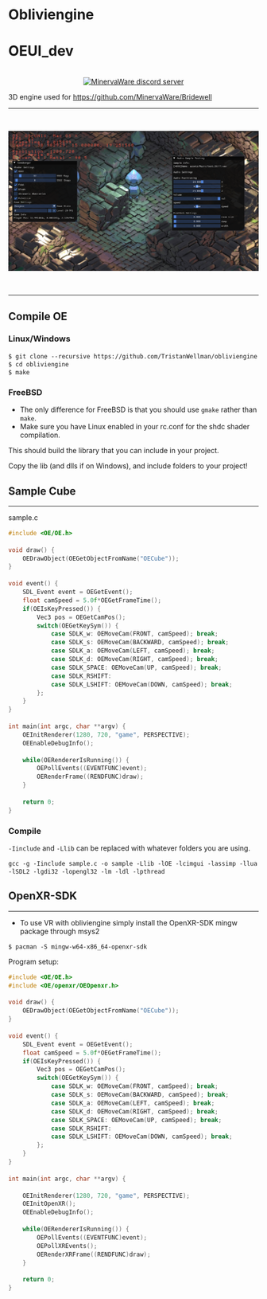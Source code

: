 # Obliviengine
# OEUI_dev
<div align="center">
  <p>
    <br> <a href="https://discord.gg/sBqBFKq3Ab"><img src="https://img.shields.io/discord/1377132755392925727?color=5865F2&logo=discord&logoColor=white" alt="MinervaWare discord server" /></a> </br>
  </p>
</div>

3D engine used for https://github.com/MinervaWare/Bridewell

--- 

<div align="center">
  <br/>
  <p>
    <a><img src="https://github.com/TristanWellman/obliviengine/blob/main/sample.png" width="800" alt="sss2" /></a>
  </p>
  <br />
</div>

--- 

## Compile OE

### Linux/Windows

```
$ git clone --recursive https://github.com/TristanWellman/obliviengine
$ cd obliviengine
$ make
```

### FreeBSD

* The only difference for FreeBSD is that you should use ``gmake`` rather than ``make``.
* Make sure you have Linux enabled in your rc.conf for the shdc shader compilation.

This should build the library that you can include in your project.

Copy the lib (and dlls if on Windows), and include folders to your project!


## Sample Cube

---

sample.c
```c
#include <OE/OE.h>

void draw() {
	OEDrawObject(OEGetObjectFromName("OECube"));
}

void event() {
	SDL_Event event = OEGetEvent();
	float camSpeed = 5.0f*OEGetFrameTime();
	if(OEIsKeyPressed()) {
		Vec3 pos = OEGetCamPos();
		switch(OEGetKeySym()) {
			case SDLK_w: OEMoveCam(FRONT, camSpeed); break;
			case SDLK_s: OEMoveCam(BACKWARD, camSpeed); break;
			case SDLK_a: OEMoveCam(LEFT, camSpeed); break;
			case SDLK_d: OEMoveCam(RIGHT, camSpeed); break;
			case SDLK_SPACE: OEMoveCam(UP, camSpeed); break;
			case SDLK_RSHIFT:
			case SDLK_LSHIFT: OEMoveCam(DOWN, camSpeed); break;
		};
	}	
}

int main(int argc, char **argv) {
	OEInitRenderer(1280, 720, "game", PERSPECTIVE);
	OEEnableDebugInfo();
	
	while(OERendererIsRunning()) {
		OEPollEvents((EVENTFUNC)event);
		OERenderFrame((RENDFUNC)draw);
	}
	
	return 0;
}
```

### Compile

``-Iinclude`` and ``-Llib`` can be replaced with whatever folders you are using.

```
gcc -g -Iinclude sample.c -o sample -Llib -lOE -lcimgui -lassimp -llua -lSDL2 -lgdi32 -lopengl32 -lm -ldl -lpthread
```

## OpenXR-SDK

---

* To use VR with obliviengine simply install the OpenXR-SDK mingw package through msys2

```
$ pacman -S mingw-w64-x86_64-openxr-sdk
```

Program setup:

```c
#include <OE/OE.h>
#include <OE/openxr/OEOpenxr.h>

void draw() {
	OEDrawObject(OEGetObjectFromName("OECube"));
}

void event() {
    SDL_Event event = OEGetEvent();
    float camSpeed = 5.0f*OEGetFrameTime();
    if(OEIsKeyPressed()) {
        Vec3 pos = OEGetCamPos();
        switch(OEGetKeySym()) {
            case SDLK_w: OEMoveCam(FRONT, camSpeed); break;
            case SDLK_s: OEMoveCam(BACKWARD, camSpeed); break;
            case SDLK_a: OEMoveCam(LEFT, camSpeed); break;
            case SDLK_d: OEMoveCam(RIGHT, camSpeed); break;
            case SDLK_SPACE: OEMoveCam(UP, camSpeed); break;
            case SDLK_RSHIFT:
            case SDLK_LSHIFT: OEMoveCam(DOWN, camSpeed); break;
	    };
    }	
}

int main(int argc, char **argv) {
	
    OEInitRenderer(1280, 720, "game", PERSPECTIVE);
    OEInitOpenXR();
    OEEnableDebugInfo();
	
    while(OERendererIsRunning()) {
        OEPollEvents((EVENTFUNC)event);
        OEPollXREvents();
        OERenderXRFrame((RENDFUNC)draw);
    }
	
    return 0;
}
```


